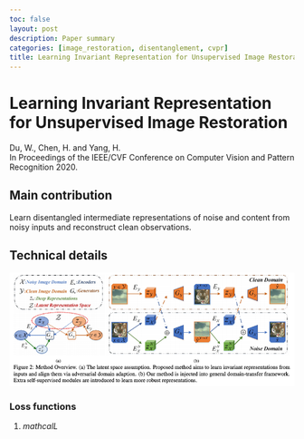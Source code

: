 ```yaml
---
toc: false
layout: post
description: Paper summary
categories: [image_restoration, disentanglement, cvpr]
title: Learning Invariant Representation for Unsupervised Image Restoration
---
```


# Learning Invariant Representation for Unsupervised Image Restoration

Du, W., Chen, H. and Yang, H.  
In Proceedings of the IEEE/CVF Conference on Computer Vision and Pattern Recognition 2020.

## Main contribution
Learn disentangled intermediate representations of noise and content from noisy inputs
and reconstruct clean observations.

## Technical details
![](2021-05-24-du-unsupevised-image-restoration/method_overview.png)  

### Loss functions
1. $mathcal{L}$